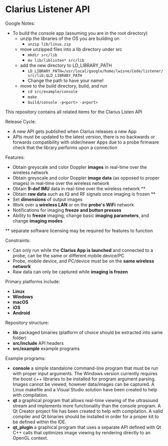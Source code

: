 Clarius Listener API
====================

Google Notes:
- To build the console app (assuming you are in the root directory)
  - unzip the libraries of the OS you are building on
    - `unzip lib/linux.zip`
  - move unzipped files into a lib directory under src
    - `mkdir src/lib`
    - `mv lib/liblisten* src/lib`
  - add the new directory to LD_LIBRARY_PATH
    - `LD_LIBRARY_PATH=/usr/local/google/home/lwisne/Code/listener/src/lib;$LD_LIBRARY_PATH`
    - Change the path to have your name!
  - move to the build directory, build, and run
    - `cd src/example/console`
    - `make`
    - `build/console -p<port> -a<port>`

This repository contains all related items for the Clarius Listen API

Release Cycle:
- A new API gets published when Clarius releases a new App
- APIs must be updated to the latest version, there is no backwards or forwards compatibility with older/newer Apps due to a probe firmware check that the library performs upon a connection

Features:
- Obtain greyscale and color Doppler **images** in real-time over the wireless network
- Obtain greyscale and color Doppler **image data** (as opposed to proper images) in real-time over the wireless network
- Obtain **9-dof IMU** data in real-time over the wireless network **
- Obtain **raw data** such as IQ and RF signals once imaging is frozen **
- Set **dimensions** of output images
- Work over a **wireless LAN** or on the **probe's WiFi** network
- Notifications for imaging **freeze and button presses**
- Ability to **freeze** imaging, change basic **imaging parameters**, and change **imaging modes**

** separate software licensing may be required for features to function

Constraints:
- Can only run while the **Clarius App is launched** and connected to a probe, can be the same or different mobile device/PC
- Probe, mobile device, and PC/device must be on the **same wireless network**
- Raw data can only be captured while **imaging is frozen**

Primary platforms include:
- **Linux**
- **Windows**
- **macOS**
- **iOS**
- **Android**

Repository structure:
- **lib**                 packaged binaries (platform of choice should be extracted into same folder)
- **src/include**         API headers
- **src/example**         example programs

Example programs:
- **console** a simple standalone command-line program that must be run with proper input arguments. The Windows version currently requires the boost c++ libraries to be installed for program argument parsing. Images cannot be viewed, however data/images can be captured. A Linux makefile and a Visual Studio solution have been created to help with compilation.
- **qt** a graphical program that allows real-time viewing of the ultrasound stream and implements more functionality than the console program. A Qt Creator project file has been created to help with compilation. A valid compiler and Qt binaries should be installed in order for a proper kit to be defined within the IDE.
- **qt_plugin** a graphical program that uses a separate API defined with Qt C++ calls that optimizes image viewing by rendering directly to an OpenGL context.
